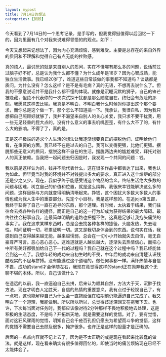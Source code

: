 ```yaml
---
layout: mypost
title: 7月14日的想法
categories: [回顾]
---
```


今天看到了7月14日的一个思考记录，是手写的，但我觉得挺值得以后回忆一下的，因为里面有几个对我来说难得领悟的的观点。如下：

今天又想起来记想法了，因为内心充满烦恼，感到难受。主要是总存在的来自外界的质问和不理解和觉得自己有点无能的挫败感。

真的烦人，最讨厌的就是来自别人的质问，实在不懂哪有那么多的问题，说话前过过脑子好不好，总是认为我什么都不懂？为什么成年是18岁？因为心智成熟，能独立生活做事。我已经20岁了，难道这些日常该做的事我都不知道吗？谈话都是质问。为什么没有？怎么这样？是不是有毛病？真的无语，不想再去说什么了。但我的不愿意说话并不是我什么都不懂的体现。就像是沉睡沉默的狮子，自己的锋芒被隐藏，但绝不代表你的一次次试探干扰都是那么随意自在，终归会有危险的那刻。我愿意这样去比喻。我真是不明白，不明白我什么时候对你提出这个那个要求，而你总是这个做一下，那个怎么不知道搞一下。我承认，我很自私，因为我只想把自己照顾好就够了，我并不渴望来自别人的关心关爱，我只求不要干扰我，用一些无足轻重的屁大点的，没有什么意义的事去叽叽歪歪，有什么大不了的，有什么大的影响。不得了了，真的是。

正是这样极端的追求个人生活的想法让我逐渐想要真正的摆脱他们，证明给他们看，在重要的方面，我已经不在是过去的自己，我可以变得更强，比他们更强。摆脱那些无意义的质问，摆脱这样不自在的生活，摆脱两边夹的尴尬难受，拜托对别人的真正依赖。当我把一起问题去归因是时，我发现一个共同的问题：钱。

我以前是这样认为的，钱并不能代表什么，这在很多作品中都表达了出来，我也认为如此。但毕竟当时我的环境并不对钱提出多大的要求，真正进入这个熔炉的部分还是少之又少。现在，我似乎终于能感受钱这个物品的含义。终结生活绝大多数的问题与困难，树立自己的价值和位置，就是这么纯粹。我很庆幸钱能解决这么多的问题，这样目标与方向就变得明确清晰起来。挣钱，这个困扰大多数大多数人的事情也成为我人生中的重要部分。先定个小目标，我是这样想的。在追jojo第五部，我终于获得了自己一直在追寻的东西，那个道理。有时候，太执着于结果，我们往往会去找各种各样的捷径，而正是自己的这一行为却成为获得结果的最大障碍。最终往往会秘事自我，连最简单明确的道路也把握不住。这真是足够让我抱头痛哭的事实了。我在追求某样东西时，总是会去找各种各样的捷径，头脑发热，失去理性。时间证明一切，积累证明一切。这又是我切身体会到的东西。说句实在话，我感到自己变得越来越无能，越来越懦弱，总会在一切小小开始就失去自信，毫无自豪尊严可言。恶心恶心恶心。这难道就是人越长越大，逐渐失去热情信心，而把心中所有美好都强加给自己下一代的过程吗？我自己就在这个过程中吗？我已经能体会到这一点了。我想年轻的成功来自初生时的不畏，中年后的成功来自清楚认识残酷现实的不屈与拼搏。没有能逃过这个道理的，做任何事都一样。满怀热情与自信不畏，成功的stand才会伴随左右，我现在竟觉得这样的stand正在抛弃我这个无聊不堪的本体。所以，自己该做什么？

在遥远的以前，我一直逼迫自己去拼，后来认为顺其自然，方法大于天，沉醉于找方法，现在才明白人定胜天，自信的热情的重要意义。我有点过于轻视自己了，有一点吧，这也能解释自己为什么会一直拖延但在临期前仍能逼迫自己完成了。我又明白了一个道理，我能做到。所以所以所以，总觉得歧途深渊又在拖我下去。也许，下次每当面对任务时，我都应该像对待2分钟那样不畏地积极地去处理，这是积极的生活态度，不是吗？开拓新天地，就是需要这样的觉悟。对了，要有觉悟，面对这狂风骤雨的觉悟，明知自己会千疮百孔但仍愿去为希望而斗争的觉悟，这样的觉悟不需要自己去顾及很多，掩护很多。也许正是这样的胆量才是正确的。

后面的一点点内容就不记上去了，因为是不太正确的或是现在看起来比较蠢的做法。就是这样，现在看来确实有很多值得回忆的，即使当时的痛苦烦恼现在已经不太能体会了。